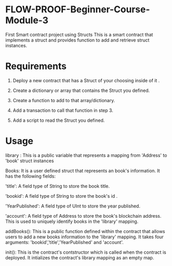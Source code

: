 # FLOW-PROOF-Beginner-Course-Module-3
First Smart contract project using Structs
This is a smart contract that implements a struct and provides function to add and retrieve struct instances.

# Requirements

1. Deploy a new contract that has a Struct of your choosing inside of it .

2. Create a dictionary or array that contains the Struct you defined.

3. Create a function to add to that array/dictionary.

4. Add a transaction to call that function in step 3.

5. Add a script to read the Struct you defined.

# Usage

library : This is a public variable that represents a mapping from 'Address' to 'book' struct instances

Books: It is a user defined struct that represents an book's information.
It has the following fields:

'title': A field type of String to store the book title.

'bookid': A field type of String to store the book's id .

'YearPublished': A field type of UInt to store the year published.

'account': A field type of Address to store the book's blockchain address. This is used to uniquely identify books in the 'library' mapping.

addBooks(): This is a public function defined within the contract that allows users to add a new books information to the 'library' mapping. It takes four arguments: 'bookid','title','YearPublished' and 'account'.

init(): This is the contract's contstructor which is called when the contract is deployed. It intializes the contract's library mapping as an empty map.


